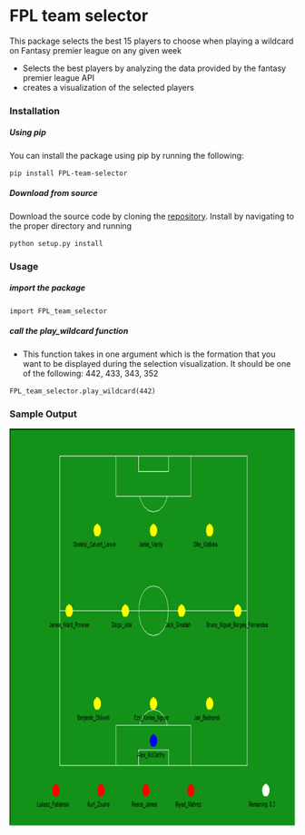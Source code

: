 # FPL team selector

This package selects the best 15 players to choose when playing a wildcard on Fantasy premier league on any given week

  - Selects the best players by analyzing the data provided by the fantasy premier league API
  - creates a visualization of the selected players


### Installation

##### Using pip

You can install the package using pip by running the following:

```
pip install FPL-team-selector
```
##### Download from source

Download the source code by cloning the [repository](https://github.com/abdul-gendy/FPL_team_selector). Install by navigating to the proper directory and running
```
python setup.py install
```
### Usage
##### import the package
```
import FPL_team_selector
```
##### call the play_wildcard function
  - This function takes in one argument which is the formation that you want to be displayed during the selection visualization. It should be one of the following: 442, 433, 343, 352
```
FPL_team_selector.play_wildcard(442)
```

### Sample Output

<img src="test/sample_outputs/Team1.PNG" alt="alt text" width="700" height="700">
